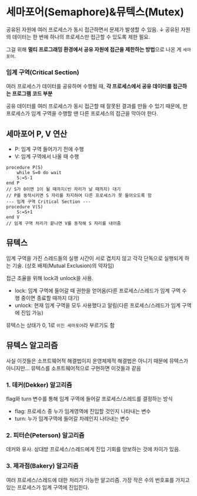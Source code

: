 # 세마포어(Semaphore)&뮤텍스(Mutex)
공유된 자원에 여러 프로세스가 동시 접근하면서 문제가 발생할 수 있음.
↓
공유된 자원의 데이터는 한 번에 하나의 프로세스만 접근할 수 있도록 제한 필요.

그걸 위해 **멀티 프로그래밍 환경에서 공유 자원에 접근을 제한하는 방법**으로 나온 게 `세마포어`.

### 임계 구역(Critical Section)
여러 프로세스가 데이터를 공유하며 수행될 때, **각 프로세스에서 공유 데이터를 접근하는 프로그램 코드 부분**

공유 데이터를 여러 프로세스가 동시 접근할 때 잘못된 결과를 만들 수 있기 때문에, 한 프로세스가 임계 구역을 수행할 땐 다른 프로세스의 접근을 막아야 한다.

## 세마포어 P, V 연산
- P: 임계 구역 들어가기 전에 수행
- V: 임계 구역에서 나올 때 수행
```
procedure P(S)
    while S=0 do wait
    S:=S-1
end P
// S가 0이면 1이 될 때까지(빈 자리가 날 때까지) 대기
// P를 동작시키면 S 자리를 차지하여 다른 프로세스가 못 들어오도록 함
--- 임계 구역 Critical Section ---
procedure V(S)
    S:=S+1
end V
// 임계 구역 처리가 끝나면 V를 동작해 S 자리를 내어줌
```

## 뮤텍스
임계 구역을 가진 스레드들의 실행 시간이 서로 겹치지 않고 각각 단독으로 실행되게 하는 기술. (상호 배제(Mutual Exclusion)의 약자임)

접근 조율을 위해 lock과 unlock을 사용.
- lock: 임계 구역에 들어갈 때 권한을 얻어옴(다른 프로세스/스레드가 임계 구역 수행 중이면 종료할 때까지 대기)
- unlock: 현재 임계 구역을 모두 사용했다고 알림(다른 프로세스/스레드가 임계 구역에 진입 가능)

뮤텍스는 상태가 0, 1로 `이진 세마포어`라 부르기도 함

## 뮤텍스 알고리즘
사실 이것들은 소프트웨어적 해결법이지 운영체제적 해결법은 아니기 때문에 뮤텍스가 아니지만... 뮤텍스를 소프트웨어적으로 구현하면 이것들과 같음
### 1. 데커(Dekker) 알고리즘
flag와 turn 변수를 통해 임계 구역에 들어갈 프로세스/스레드를 결정하는 방식
- flag: 프로세스 중 누가 임계영역에 진입할 것인지 나타내는 변수
- turn: 누가 임계구역에 들어갈 차례인지 나타내는 변수

### 2. 피터슨(Peterson) 알고리즘
데커와 유사. 상대방 프로세스/스레드에게 진입 기회를 양보하는 것에 차이가 있음.

### 3. 제과점(Bakery) 알고리즘
여러 프로세스/스레드에 대한 처리가 가능한 알고리즘. 가장 작은 수의 번호표를 가지고 있는 프로세스가 임계 구역에 진입힌다.
